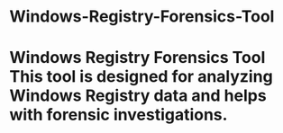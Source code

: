 # Windows-Registry-Forensics-Tool
# Windows Registry Forensics Tool  This tool is designed for analyzing Windows Registry data and helps with forensic investigations.
